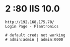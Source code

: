 # 2 :80 IIS 10.0

```
http://192.168.175.70/
Login Page - Plantronics

# default creds not working
# admin:admin | admin:0000
```
